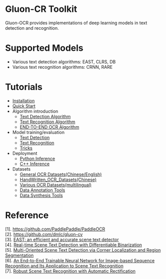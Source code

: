 # Gluon-CR Toolkit
Gluon-OCR provides implementations of deep learning models in text detection and recognition.

# Supported Models
- Various text detection algorithms: EAST, CLRS, DB
- Various text recognition algorithms: CRNN, RARE

# Tutorials
- [Installation](./doc/installation.md)
- [Quick Start](./doc/quickstart.md)
- Algorithm introduction
    - [Text Detection Algorithm](#TEXTDETECTIONALGORITHM)
    - [Text Recognition Algorithm](#TEXTRECOGNITIONALGORITHM)
    - [END-TO-END OCR Algorithm](#ENDENDOCRALGORITHM)
- Model training/evaluation
    - [Text Detection](./doc/detection.md)
    - [Text Recognition](./doc/recognition.md)
    - [Tricks](./doc/tricks.md)
- Deployment
    - [Python Inference](#PYTHONINFERENCE)
    - [C++ Inference](#C++INFERENCE)
- Datasets
    - [General OCR Datasets(Chinese/English)](https://github.com/PaddlePaddle/PaddleOCR/tree/develop/doc/doc_en/datasets_en.md)
    - [HandWritten_OCR_Datasets(Chinese)](https://github.com/PaddlePaddle/PaddleOCR/tree/develop/doc/doc_en/handwritten_datasets_en.md)
    - [Various OCR Datasets(multilingual)](https://github.com/PaddlePaddle/PaddleOCR/tree/develop/doc/doc_en/vertical_and_multilingual_datasets_en.md)
    - [Data Annotation Tools](https://github.com/PaddlePaddle/PaddleOCR/tree/develop/doc/doc_en/data_annotation_en.md)
    - [Data Synthesis Tools](https://github.com/PaddlePaddle/PaddleOCR/tree/develop/doc/doc_en/data_synthesis_en.md)

# Reference
[1]. https://github.com/PaddlePaddle/PaddleOCR \
[2]. https://github.com/dmlc/gluon-cv \
[3]. [EAST: an efficient and accurate scene text detector](https://arxiv.org/abs/1704.03155) \
[4]. [Real-time Scene Text Detection with Differentiable Binarization](https://arxiv.org/abs/1911.08947) \
[5]. [Multi-Oriented Scene Text Detection via Corner Localization and Region Segmentation](https://arxiv.org/abs/1802.08948) \
[6]. [An End-to-End Trainable Neural Network for Image-based Sequence Recognition and Its Application to Scene Text Recognition](https://arxiv.org/abs/1507.05717) \
[7]. [Robust Scene Text Recognition with Automatic Rectification](https://arxiv.org/abs/1603.03915v1) 

